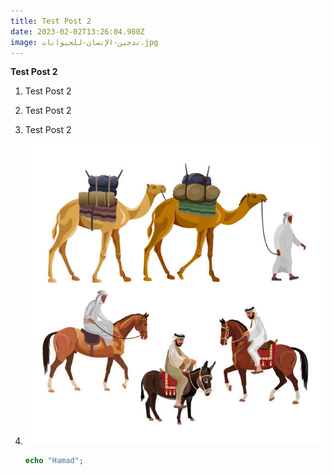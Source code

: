 ```yaml
---
title: Test Post 2
date: 2023-02-02T13:26:04.980Z
image: تدجين-الإنسان-للحيوانات.jpg
---
```

**Test Post 2**



1. Test Post 2
2. Test Post 2
3. Test Post 2
4. ![asdasdas](تدجين-الإنسان-للحيوانات.jpg "dasdasdasd")

   ```php
   echo "Hamad";
   ```